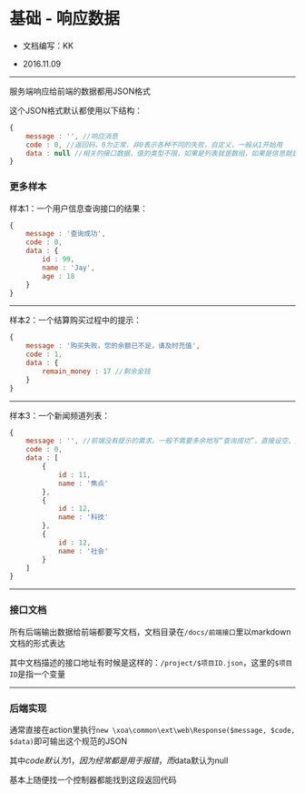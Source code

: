 基础 - 响应数据
===

- 文档编写：KK

- 2016.11.09

---

服务端响应给前端的数据都用JSON格式

这个JSON格式默认都使用以下结构：

```js
{
	message : '', //响应消息
	code : 0, //返回码，0为正常，非0表示各种不同的失败，自定义，一般从1开始用
	data : null //相关的接口数据，值的类型不限，如果是列表就是数组，如果是信息就是对象，如果是数值就是单个标量等
}
```

### 更多样本

样本1：一个用户信息查询接口的结果：

```js
{
	message : '查询成功',
	code : 0,
	data : {
		id : 99,
		name : 'Jay',
		age : 18
	}
}
```

---

样本2：一个结算购买过程中的提示：

```js
{
	message : '购买失败，您的余额已不足，请及时充值',
	code : 1,
	data : {
		remain_money : 17 //剩余金钱
	}
}
```

---

样本3：一个新闻频道列表：

```js
{
	message : '', //前端没有提示的需求，一般不需要多余地写“查询成功”，直接设空，用code=0表示正常查询并给出数据就是了
	code : 0,
	data : [
		{
			id : 11,
			name : '焦点'
		},
		{
			id : 12,
			name : '科技'
		},
		{
			id : 12,
			name : '社会'
		}
	]
}
```

---

### 接口文档

所有后端输出数据给前端都要写文档，文档目录在`/docs/前端接口`里以markdown文档的形式表达

其中文档描述的接口地址有时候是这样的：`/project/$项目ID.json`，这里的`$项目ID`是指一个变量

---

### 后端实现

通常直接在action里执行`new \xoa\common\ext\web\Response($message, $code, $data)`即可输出这个规范的JSON

其中$code默认为1，因为经常都是用于报错，而$data默认为null

基本上随便找一个控制器都能找到这段返回代码
